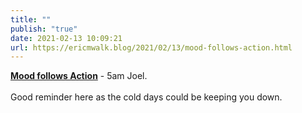 ```yaml
---
title: ""
publish: "true"
date: 2021-02-13 10:09:21
url: https://ericmwalk.blog/2021/02/13/mood-follows-action.html
---
```


**[Mood follows Action](http://5amjoel.com/mood-follows-action/)** - 5am Joel.<br><br>
Good reminder here as the cold days could be keeping you down.
